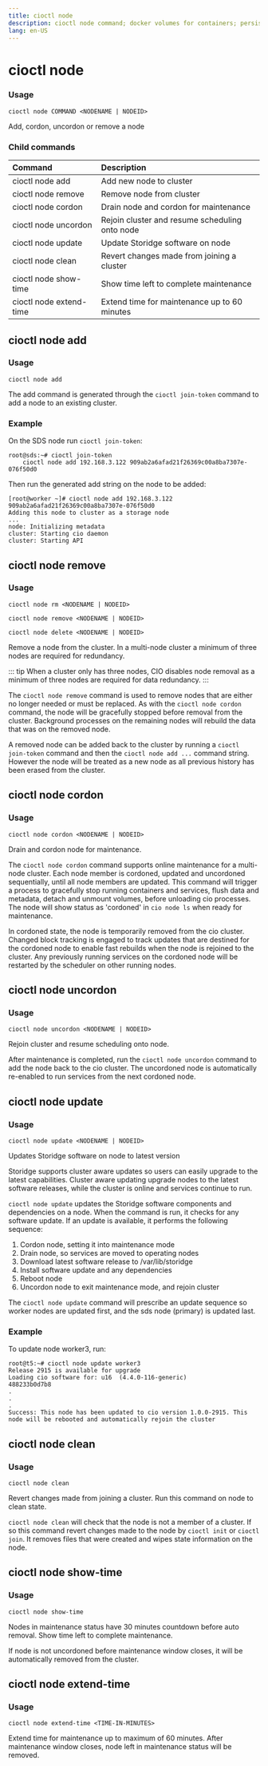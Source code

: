 ```yaml
---
title: cioctl node
description: cioctl node command; docker volumes for containers; persistent volumes for pods
lang: en-US
---
```


# cioctl node

<h3>Usage</h3>

`cioctl node COMMAND <NODENAME | NODEID>`

Add, cordon, uncordon or remove a node

<h3>Child commands</h3>

| Command                 | Description                                    |
|:------------------------|:-----------------------------------------------|
| cioctl node add         | Add new node to cluster                        |
| cioctl node remove      | Remove node from cluster                       |
| cioctl node cordon      | Drain node and cordon for maintenance          |
| cioctl node uncordon    | Rejoin cluster and resume scheduling onto node |
| cioctl node update      | Update Storidge software on node               |
| cioctl node clean       | Revert changes made from joining a cluster     |
| cioctl node show-time   | Show time left to complete maintenance         |
| cioctl node extend-time | Extend time for maintenance up to 60 minutes   |

## cioctl node add

<h3>Usage</h3>

`cioctl node add`

The add command is generated through the `cioctl join-token` command to add a node to an existing cluster.

<h3>Example</h3>

On the SDS node run `cioctl join-token`:
```
root@sds:~# cioctl join-token
    cioctl node add 192.168.3.122 909ab2a6afad21f26369c00a8ba7307e-076f50d0
```

Then run the generated add string on the node to be added:
```
[root@worker ~]# cioctl node add 192.168.3.122 909ab2a6afad21f26369c00a8ba7307e-076f50d0
Adding this node to cluster as a storage node
...
node: Initializing metadata
cluster: Starting cio daemon
cluster: Starting API
```


## cioctl node remove

<h3>Usage</h3>

`cioctl node rm <NODENAME | NODEID>`

`cioctl node remove <NODENAME | NODEID>`

`cioctl node delete <NODENAME | NODEID>`

Remove a node from the cluster. In a multi-node cluster a minimum of three nodes are required for redundancy.

::: tip
When a cluster only has three nodes, CIO disables node removal as a minimum of three nodes are required for data redundancy.
:::

The `cioctl node remove` command is used to remove nodes that are either no longer needed or must be replaced. As with the `cioctl node cordon` command, the node will be gracefully stopped before removal from the cluster. Background processes on the remaining nodes will rebuild the data that was on the removed node.

A removed node can be added back to the cluster by running a `cioctl join-token` command and then the `cioctl node add ...` command string. However the node will be treated as a new node as all previous history has been erased from the cluster.


## cioctl node cordon

<h3>Usage</h3>

`cioctl node cordon <NODENAME | NODEID>`

Drain and cordon node for maintenance.

The `cioctl node cordon` command supports online maintenance for a multi-node cluster. Each node member is cordoned, updated and uncordoned sequentially, until all node members are updated. This command will trigger a process to gracefully stop running containers and services, flush data and metadata, detach and unmount volumes, before unloading cio processes. The node will show status as 'cordoned' in `cio node ls` when ready for maintenance.

In cordoned state, the node is temporarily removed from the cio cluster. Changed block tracking is engaged to track updates that are destined for the cordoned node to enable fast rebuilds when the node is rejoined to the cluster. Any previously running services on the cordoned node will be restarted by the scheduler on other running nodes.


## cioctl node uncordon

<h3>Usage</h3>

`cioctl node uncordon <NODENAME | NODEID>`

Rejoin cluster and resume scheduling onto node.

After maintenance is completed, run the `cioctl node uncordon` command to add the node back to the cio cluster. The uncordoned node is automatically re-enabled to run services from the next cordoned node.


## cioctl node update

<h3>Usage</h3>

`cioctl node update <NODENAME | NODEID>`

Updates Storidge software on node to latest version

Storidge supports cluster aware updates so users can easily upgrade to the latest capabilities. Cluster aware updating upgrade nodes to the latest software releases, while the cluster is online and services continue to run.

`cioctl node update` updates the Storidge software components and dependencies on a node. When the command is run, it checks for any software update. If an update is available, it performs the following sequence:

1. Cordon node, setting it into maintenance mode
2. Drain node, so services are moved to operating nodes
3. Download latest software release to /var/lib/storidge
4. Install software update and any dependencies
5. Reboot node
6. Uncordon node to exit maintenance mode, and rejoin cluster

The `cioctl node update` command will prescribe an update sequence so worker nodes are updated first, and the sds node (primary) is updated last.

<h3>Example</h3>

To update node worker3, run:

```
root@t5:~# cioctl node update worker3
Release 2915 is available for upgrade
Loading cio software for: u16  (4.4.0-116-generic)
488233b0d7b8
.
.
.
Success: This node has been updated to cio version 1.0.0-2915. This node will be rebooted and automatically rejoin the cluster
```

## cioctl node clean

<h3>Usage</h3>

`cioctl node clean`

Revert changes made from joining a cluster. Run this command on node to clean state.

`cioctl node clean` will check that the node is not a member of a cluster. If so this command revert changes made to the node by `cioctl init` or `cioctl join`. It removes files that were created and wipes state information on the node.


## cioctl node show-time

<h3>Usage</h3>

`cioctl node show-time`

Nodes in maintenance status have 30 minutes countdown before auto removal. Show time left to complete maintenance.

If node is not uncordoned before maintenance window closes, it will be automatically removed from the cluster.


## cioctl node extend-time

<h3>Usage</h3>

`cioctl node extend-time <TIME-IN-MINUTES>`

Extend time for maintenance up to maximum of 60 minutes. After maintenance window closes, node left in maintenance status will be removed.
